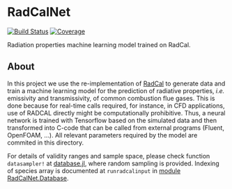 # RadCalNet

[![Build Status](https://github.com/wallytutor/RadCalNet.jl/actions/workflows/CI.yml/badge.svg?branch=master)](https://github.com/wallytutor/RadCalNet.jl/actions/workflows/CI.yml?query=branch%3Amaster)
[![Coverage](https://codecov.io/gh/wallytutor/RadCalNet.jl/branch/master/graph/badge.svg)](https://codecov.io/gh/wallytutor/RadCalNet.jl)

Radiation properties machine learning model trained on RadCal.

## About

In this project we use the re-implementation of [RadCal](https://github.com/firemodels/radcal) to generate data and train a machine learning model for the prediction of radiative properties, *i.e.* emissivity and transmissivity, of common combustion flue gases. This is done because for real-time calls required, for instance, in CFD applications, use of RADCAL directly might be computationally prohibitive. Thus, a neural network is trained with Tensorflow based on the simulated data and then transformed into C-code that can be called from external programs (Fluent, OpenFOAM, ...). All relevant parameters required by the model are commited in this directory.

For details of validity ranges and sample space, please check function `datasampler!` at [database.jl](data/database.jl), where random sampling is provided. Indexing of species array is documented at `runradcalinput` in [module RadCalNet.Database](src/Database.jl).
